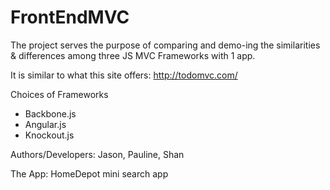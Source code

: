 FrontEndMVC
===========
The project serves the purpose of comparing and demo-ing the similarities & differences among three JS MVC Frameworks with 1 app.

It is similar to what this site offers:
http://todomvc.com/

Choices of Frameworks
- Backbone.js
- Angular.js
- Knockout.js

Authors/Developers:
Jason, Pauline, Shan

The App: 
HomeDepot mini search app
